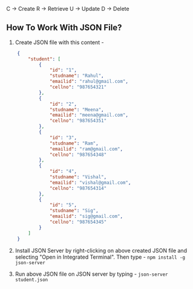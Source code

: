 C -> Create
R -> Retrieve
U -> Update
D -> Delete

## How To Work With JSON File?

1. Create JSON file with this content - 
```JSON
	{
		"student": [
			{
				"id": "1",
				"studname": "Rahul",
				"emailid": "rahul@gmail.com",
				"cellno": "987654321"
			},
			{
				"id": "2",
				"studname": "Meena",
				"emailid": "meena@gmail.com",
				"cellno": "987654351"
			},
			{
				"id": "3",
				"studname": "Ram",
				"emailid": "ram@gmail.com",
				"cellno": "987654348"
			},
			{
				"id": "4",
				"studname": "Vishal",
				"emailid": "vishal@gmail.com",
				"cellno": "987654314"
			},
			{
				"id": "5",
				"studname": "Sig",
				"emailid": "sig@gmail.com",
				"cellno": "987654345"
			}
		]
	}
```

2. Install JSON Server by right-clicking on above created JSON file and selecting "Open in Integrated Terminal". 
   Then type - 
		`npm install -g json-server`
	
3. Run above JSON file on JSON server by typing - 
		`json-server student.json`